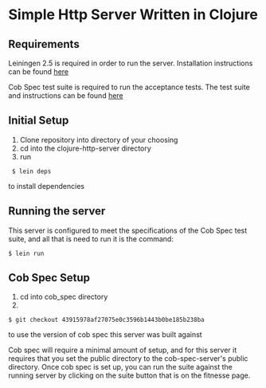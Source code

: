 # Simple Http Server Written in Clojure

## Requirements 
Leiningen 2.5 is required in order to run the server. Installation instructions can be found [here](http://leiningen.org/)

Cob Spec test suite is required to run the acceptance tests. The test suite and instructions can be found [here](https://github.com/8thlight/cob_spec)

## Initial Setup
1. Clone repository into directory of your choosing
2. cd into the clojure-http-server directory
3. run 
```
 $ lein deps
 ```
to install dependencies

## Running the server
This server is configured to meet the specifications of the Cob Spec test suite, and all that is need to run it is the command:
```
$ lein run
```
## Cob Spec Setup
1. cd into cob_spec directory 
2. 
```
$ git checkout 43915978af27075e0c3596b1443b0be185b238ba
```
to use the version of cob spec this server was built against

Cob spec will require a minimal amount of setup, and for this server it requires that you set the public directory to the cob-spec-server's public directory. Once cob spec is set up, you can run the
suite against the running server by clicking on the suite button that is on the fitnesse
page.
